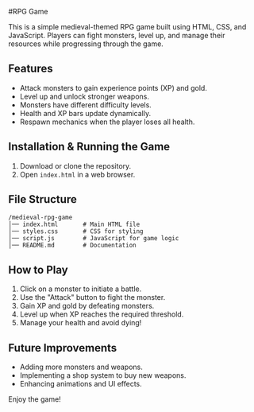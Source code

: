 #RPG Game

This is a simple medieval-themed RPG game built using HTML, CSS, and JavaScript. Players can fight monsters, level up, and manage their resources while progressing through the game.

## Features
- Attack monsters to gain experience points (XP) and gold.
- Level up and unlock stronger weapons.
- Monsters have different difficulty levels.
- Health and XP bars update dynamically.
- Respawn mechanics when the player loses all health.

## Installation & Running the Game
1. Download or clone the repository.
2. Open `index.html` in a web browser.

## File Structure
```
/medieval-rpg-game
│── index.html       # Main HTML file
│── styles.css       # CSS for styling
│── script.js        # JavaScript for game logic
│── README.md        # Documentation
```

## How to Play
1. Click on a monster to initiate a battle.
2. Use the "Attack" button to fight the monster.
3. Gain XP and gold by defeating monsters.
4. Level up when XP reaches the required threshold.
5. Manage your health and avoid dying!

## Future Improvements
- Adding more monsters and weapons.
- Implementing a shop system to buy new weapons.
- Enhancing animations and UI effects.

Enjoy the game!

